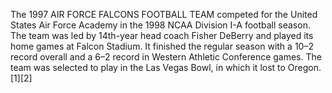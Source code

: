 The 1997 AIR FORCE FALCONS FOOTBALL TEAM competed for the United States Air Force Academy in the 1998 NCAA Division I-A football season. The team was led by 14th-year head coach Fisher DeBerry and played its home games at Falcon Stadium. It finished the regular season with a 10–2 record overall and a 6–2 record in Western Athletic Conference games. The team was selected to play in the Las Vegas Bowl, in which it lost to Oregon.[1][2]
